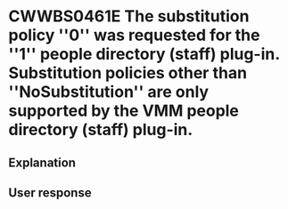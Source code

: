 # CWWBS0461E The substitution policy ''0'' was requested for the ''1'' people directory (staff) plug-in. Substitution policies other than ''NoSubstitution'' are only supported by the VMM people directory (staff) plug-in.

## Explanation

## User response